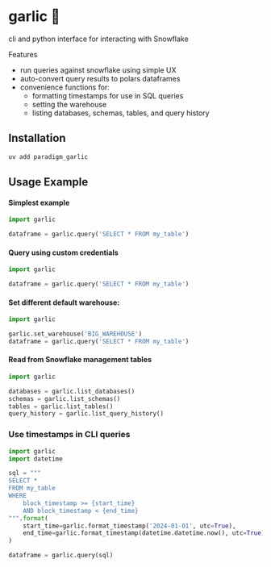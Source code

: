 
# garlic 🧄

cli and python interface for interacting with Snowflake

Features
- run queries against snowflake using simple UX
- auto-convert query results to polars dataframes
- convenience functions for:
    - formatting timestamps for use in SQL queries
    - setting the warehouse
    - listing databases, schemas, tables, and query history


## Installation

```bash
uv add paradigm_garlic
```

## Usage Example

#### Simplest example
```python
import garlic

dataframe = garlic.query('SELECT * FROM my_table')
```

#### Query using custom credentials
```python
import garlic

dataframe = garlic.query('SELECT * FROM my_table')
```

#### Set different default warehouse:
```python
import garlic

garlic.set_warehouse('BIG_WAREHOUSE')
dataframe = garlic.query('SELECT * FROM my_table')
```

#### Read from Snowflake management tables

```python
import garlic

databases = garlic.list_databases()
schemas = garlic.list_schemas()
tables = garlic.list_tables()
query_history = garlic.list_query_history()
```

### Use timestamps in CLI queries

```python
import garlic
import datetime

sql = """
SELECT *
FROM my_table
WHERE
    block_timestamp >= {start_time}
    AND block_timestamp < {end_time}
""".format(
    start_time=garlic.format_timestamp('2024-01-01', utc=True),
    end_time=garlic.format_timestamp(datetime.datetime.now(), utc=True),
)

dataframe = garlic.query(sql)
```

